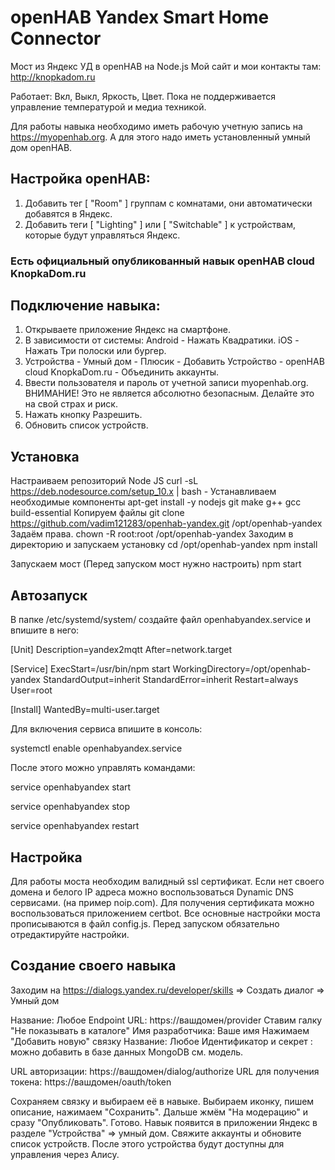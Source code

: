 # openHAB Yandex Smart Home Connector
Мост из Яндекс УД в openHAB на Node.js
Мой сайт и мои контакты там: http://knopkadom.ru

Работает: Вкл, Выкл, Яркость, Цвет.
Пока не поддерживается управление температурой и медиа техникой.

Для работы навыка необходимо иметь рабочую учетную запись на https://myopenhab.org. А для этого надо иметь установленный умный дом openHAB.

## Настройка openHAB:
1. Добавить тег [ "Room" ] группам с комнатами, они автоматически добавятся в Яндекс.
2. Добавить теги [ "Lighting" ] или [ "Switchable" ] к устройствам, которые будут управляться Яндекс.

### Есть официальный опубликованный навык openHAB cloud KnopkaDom.ru
## Подключение навыка:
1. Открываете приложение Яндекс на смартфоне.
2. В зависимости от системы: Android - Нажать Квадратики. iOS - Нажать Три полоски или бургер.
3. Устройства - Умный дом - Плюсик - Добавить Устройство - openHAB cloud KnopkaDom.ru - Объединить аккаунты.
4. Ввести пользователя и пароль от учетной записи myopenhab.org. ВНИМАНИЕ! Это не является абсолютно безопасным. Делайте это на свой страх и риск.
5. Нажать кнопку Разрешить.
6. Обновить список устройств.

## Установка

Настраиваем репозиторий Node JS
curl -sL https://deb.nodesource.com/setup_10.x | bash -
Устанавливаем необходимые компоненты
apt-get install -y nodejs git make g++ gcc build-essential
Копируем файлы
git clone https://github.com/vadim121283/openhab-yandex.git /opt/openhab-yandex
Задаём права.
chown -R root:root /opt/openhab-yandex
Заходим в директорию и запускаем установку
cd /opt/openhab-yandex
npm install

Запускаем мост  (Перед запуском мост нужно настроить)
npm start

## Автозапуск

В папке  /etc/systemd/system/ создайте файл openhabyandex.service и впишите в него:

[Unit]
Description=yandex2mqtt
After=network.target

[Service]
ExecStart=/usr/bin/npm start
WorkingDirectory=/opt/openhab-yandex
StandardOutput=inherit
StandardError=inherit
Restart=always
User=root

[Install]
WantedBy=multi-user.target

Для включения сервиса впишите в консоль:

systemctl enable openhabyandex.service

После этого можно управлять командами:

service openhabyandex start

service openhabyandex stop

service openhabyandex restart

## Настройка

Для работы моста необходим валидный ssl сертификат. Если нет своего домена и белого IP адреса можно воспользоваться Dynamic DNS  сервисами. (на пример noip.com). Для получения сертификата можно воспользоваться приложением certbot.
Все основные настройки моста прописываются в файл config.js. Перед запуском обязательно отредактируйте настройки.

## Создание своего навыка

Заходим на https://dialogs.yandex.ru/developer/skills => Создать диалог => Умный дом

Название: Любое
Endpoint URL: https://вашдомен/provider
Ставим галку "Не показывать в каталоге"
Имя разработчика: Ваше имя
Нажимаем "Добавить новую" связку
Название: Любое
Идентификатор  и секрет : можно добавить в базе данных MongoDB см. модель.

URL авторизации: https://вашдомен/dialog/authorize
URL для получения токена: https://вашдомен/oauth/token

Сохраняем связку и выбираем её в навыке. Выбираем иконку, пишем описание, нажимаем "Сохранить".
Дальше жмём "На модерацию" и сразу "Опубликовать". Готово.
Навык появится в приложении Яндекс в разделе "Устройства" => умный дом.
Свяжите аккаунты и обновите список устройств. После этого устройства будут доступны для управления через Алису.
